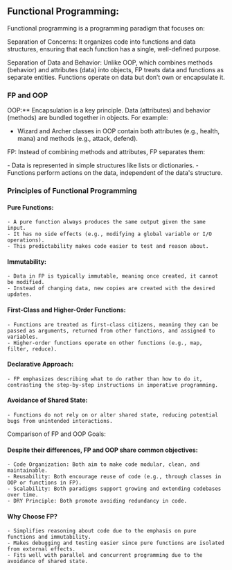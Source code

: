 ## Functional Programming:
<P>Functional programming is a programming paradigm that focuses on:</P>
<P>Separation of Concerns: It organizes code into functions and data structures, ensuring that each function has a single, well-defined purpose.</P>
<P>Separation of Data and Behavior: Unlike OOP, which combines methods (behavior) and attributes (data) into objects, FP treats data and functions as separate entities. Functions operate on data but don’t own or encapsulate it.</P>

### FP and OOP
OOP:** Encapsulation is a key principle. Data (attributes) and behavior (methods) are bundled together in objects. For example:
+ Wizard and Archer classes in OOP contain both attributes (e.g., health, mana) and methods (e.g., attack, defend).
<p>FP: Instead of combining methods and attributes, FP separates them:</p>
    - Data is represented in simple structures like lists or dictionaries.
    - Functions perform actions on the data, independent of the data's structure.

### Principles of Functional Programming

#### Pure Functions:
    - A pure function always produces the same output given the same input.
    - It has no side effects (e.g., modifying a global variable or I/O operations).
    - This predictability makes code easier to test and reason about.

#### Immutability:
    - Data in FP is typically immutable, meaning once created, it cannot be modified.
    - Instead of changing data, new copies are created with the desired updates.

#### First-Class and Higher-Order Functions:
    - Functions are treated as first-class citizens, meaning they can be passed as arguments, returned from other functions, and assigned to variables.
    - Higher-order functions operate on other functions (e.g., map, filter, reduce).

#### Declarative Approach:
    - FP emphasizes describing what to do rather than how to do it, contrasting the step-by-step instructions in imperative programming.

#### Avoidance of Shared State:
    - Functions do not rely on or alter shared state, reducing potential bugs from unintended interactions.

Comparison of FP and OOP Goals:
#### Despite their differences, FP and OOP share common objectives:
    - Code Organization: Both aim to make code modular, clean, and maintainable.
    - Reusability: Both encourage reuse of code (e.g., through classes in OOP or functions in FP).
    - Scalability: Both paradigms support growing and extending codebases over time.
    - DRY Principle: Both promote avoiding redundancy in code.


#### Why Choose FP?
    - Simplifies reasoning about code due to the emphasis on pure functions and immutability.
    - Makes debugging and testing easier since pure functions are isolated from external effects.
    - Fits well with parallel and concurrent programming due to the avoidance of shared state.
